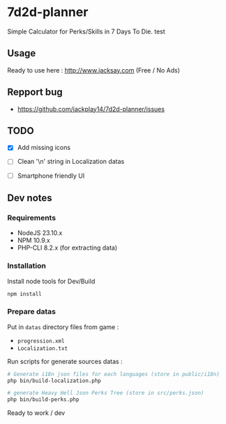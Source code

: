 # 7d2d-planner

Simple Calculator for Perks/Skills in 7 Days To Die.
test

## Usage

Ready to use here : http://www.jacksay.com (Free / No Ads)



## Repport bug

 - https://github.com/jackplay14/7d2d-planner/issues


## TODO

 - [X] Add missing icons
 - [ ] Clean '\n' string in Localization datas
 - [ ] Smartphone friendly UI


## Dev notes

### Requirements

 - NodeJS 23.10.x
 - NPM 10.9.x 
 - PHP-CLI 8.2.x (for extracting data)

### Installation

Install node tools for Dev/Build

```bash
npm install
```

### Prepare datas

Put in `datas` directory files from game : 
 - `progression.xml`
 - `Localization.txt`

Run scripts for generate sources datas :

```bash
# Generate i18n json files for each languages (store in public/i18n)
php bin/build-localization.php

# generate Heavy Hell Json Perks Tree (store in src/perks.json)
php bin/build-perks.php
```

Ready to work / dev



